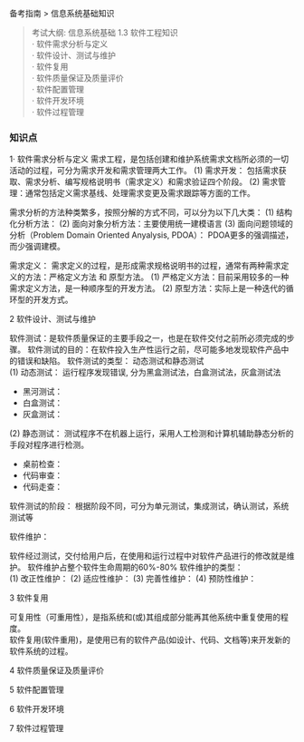 备考指南 > 信息系统基础知识

> 考试大纲: 信息系统基础
> 1.3 软件工程知识  
> · 软件需求分析与定义  
> · 软件设计、测试与维护  
> · 软件复用  
> · 软件质量保证及质量评价  
> · 软件配置管理  
> · 软件开发环境  
> · 软件过程管理  



### 知识点

1· 软件需求分析与定义 
需求工程，是包括创建和维护系统需求文档所必须的一切活动的过程，可分为需求开发和需求管理两大工作。
(1) 需求开发： 包括需求获取、需求分析、编写规格说明书（需求定义）和需求验证四个阶段。
(2) 需求管理：通常包括定义需求基线、处理需求变更及需求跟踪等方面的工作。

需求分析的方法种类繁多，按照分解的方式不同，可以分为以下几大类：
(1) 结构化分析方法：
(2) 面向对象分析方法：主要使用统一建模语言
(3) 面向问题领域的分析（Problem Domain Oriented Anyalysis, PDOA）：
PDOA更多的强调描述，而少强调建模。

需求定义：
需求定义的过程，是形成需求规格说明书的过程，通常有两种需求定义的方法：严格定义方法 和 原型方法。
(1) 严格定义方法：目前采用较多的一种需求定义方法，是一种顺序型的开发方法。
(2) 原型方法：实际上是一种迭代的循环型的开发方式。

2 软件设计、测试与维护  

软件测试：是软件质量保证的主要手段之一，也是在软件交付之前所必须完成的步骤。
软件测试的目的：在软件投入生产性运行之前，尽可能多地发现软件产品中的错误和缺陷。
软件测试的类型： 动态测试和静态测试  
(1) 动态测试： 运行程序发现错误, 分为黑盒测试法，白盒测试法，灰盒测试法
- 黑河测试：
- 白盒测试：
- 灰盒测试：

(2) 静态测试： 测试程序不在机器上运行，采用人工检测和计算机辅助静态分析的手段对程序进行检测。
- 桌前检查：
- 代码审查：
- 代码走查：

软件测试的阶段：  根据阶段不同，可分为单元测试，集成测试，确认测试，系统测试等

软件维护： 

软件经过测试，交付给用户后，在使用和运行过程中对软件产品进行的修改就是维护。
软件维护占整个软件生命周期的60%-80%
软件维护的类型：  
(1) 改正性维护：
(2) 适应性维护：
(3) 完善性维护：
(4) 预防性维护：




3 软件复用  

可复用性（可重用性），是指系统和(或)其组成部分能再其他系统中重复使用的程度。  
软件复用(软件重用)，是使用已有的软件产品(如设计、代码、文档等)来开发新的软件系统的过程。  



4 软件质量保证及质量评价  

5 软件配置管理  

6 软件开发环境  

7 软件过程管理  



